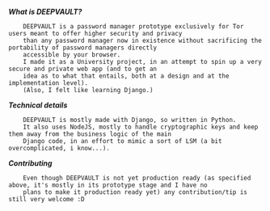 ***What is DEEPVAULT?***

        DEEPVAULT is a password manager prototype exclusively for Tor users meant to offer higher security and privacy 
        than any password manager now in existence without sacrificing the portability of password managers directly 
        accessible by your browser.
        I made it as a University project, in an attempt to spin up a very secure and private web app (and to get an
        idea as to what that entails, both at a design and at the implementation level).
        (Also, I felt like learning Django.)

***Technical details***

        DEEPVAULT is mostly made with Django, so written in Python.
        It also uses NodeJS, mostly to handle cryptographic keys and keep them away from the business logic of the main 
        Django code, in an effort to mimic a sort of LSM (a bit overcomplicated, i know...).

***Contributing***
        
        Even though DEEPVAULT is not yet production ready (as specified above, it's mostly in its prototype stage and I have no
        plans to make it production ready yet) any contribution/tip is still very welcome :D
